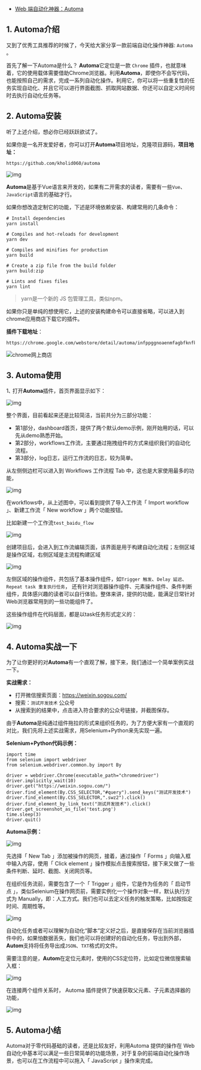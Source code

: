 - [Web 端自动化神器：Automa](https://www.cnblogs.com/jinjiangongzuoshi/p/15543069.html)

## 1. Automa介绍

又到了优秀工具推荐的时候了，今天给大家分享一款前端自动化操作神器: `Automa `。

首先了解一下Automa是什么？ **Automa**它定位是一款 `Chrome` 插件，也就意味着，它的使用载体需要借助Chrome浏览器。利用**Automa**，即使你不会写代码，也能按照自己的需求，完成一系列自动化操作。利用它，你可以将一些重复性的任务实现自动化、并且它可以进行界面截图、抓取网站数据、你还可以自定义时间何时去执行自动化任务等。

## 2. Automa安装

听了上述介绍，想必你已经跃跃欲试了。

如果你是一名开发爱好者，你可以打开**Automa**项目地址，克隆项目源码，**项目地址：**

```
https://github.com/kholid060/automa
```

![img](https://gitee.com/er-huomeng/img/raw/master/img/image-20211110113425226.png)

**Automa**是基于Vue语言来开发的，如果有二开需求的读者，需要有一些`Vue`、`JavaScript`语言的基础才行。

如果你想改造定制它的功能，下述是环境依赖安装、构建常用的几条命令：

```
# Install dependencies
yarn install

# Compiles and hot-reloads for development
yarn dev

# Compiles and minifies for production
yarn build

# Create a zip file from the build folder
yarn build:zip

# Lints and fixes files
yarn lint
```

> yarn是一个新的 JS 包管理工具，类似npm。

如果你只是单纯的想使用它，上述的安装构建命令可以直接省略，可以进入到chrome应用商店下载它的插件。

**插件下载地址**：

```
https://chrome.google.com/webstore/detail/automa/infppggnoaenmfagbfknfkancpbljcca/related
```

![chrome网上商店](https://gitee.com/jinjiancode/pictures/raw/master/img/image-20211110112704923.png)

## 3. Automa使用

1､ 打开**Automa**插件，首页界面显示如下：

![img](https://gitee.com/jinjiancode/pictures/raw/master/img/image-20211110114002301.png)

整个界面，目前看起来还是比较简洁，当前共分为三部分功能：

- 第1部分，dashboard首页，提供了两个默认demo示例，刚开始用的话，可以先从demo熟悉开始。
- 第2部分，workflows工作流，主要通过拖拽组件的方式来组织我们的自动化流程。
- 第3部分，log日志，运行工作流的日志，较为简单。

从左侧侧边栏可以进入到 Workflows 工作流程 Tab 中，这也是大家使用最多的功能，

![img](https://gitee.com/jinjiancode/pictures/raw/master/img/image-20211110114333068.png)

在workflows中，从上述图中，可以看到提供了导入工作流「 Import workflow 」、新建工作流「 New workflow 」两个功能按钮。

比如新建一个工作流`test_baidu_flow`

![img](https://gitee.com/jinjiancode/pictures/raw/master/img/image-20211110114707954.png)

创建项目后，会进入到工作流编辑页面，该界面是用于构建自动化流程；左侧区域是操作区域，右侧区域是主流程构建区域

![img](https://gitee.com/jinjiancode/pictures/raw/master/img/image-20211110114944537.png)

左侧区域的操作组件，共包括了基本操作组件，如`Trigger 触发`、`Delay 延迟`、`Repeat task 重复执行任务`， 还有针对浏览器操作组件、元素操作组件、条件判断组件，具体感兴趣的读者可以自行体验。整体来讲，提供的功能，能满足日常针对Web浏览器常用到的一些功能组件了。

这些操作组件在代码层面，都是以task任务形式定义的：

![img](https://gitee.com/jinjiancode/pictures/raw/master/img/image-20211110183619222.png)

## 4. Automa实战一下

为了让你更好的对**Automa**有一个直观了解，接下来，我们通过一个简单案例实战一下。

**实战需求：**

- 打开微信搜索页面：https://weixin.sogou.com/
- 搜索：`测试开发技术` 公众号
- 从搜索到的结果中，点击进入符合要求的公众号链接，并截图保存。

由于**Automa**是纯通过组件拖拉的形式来组织任务的，为了方便大家有一个直观的对比，我们先将上述实战需求，用Selenium+Python来先实现一遍。

**Selenium+Python代码示例：**

```
import time
from selenium import webdriver
from selenium.webdriver.common.by import By

driver = webdriver.Chrome(executable_path="chromedriver")
driver.implicitly_wait(10)
driver.get("https://weixin.sogou.com/")
driver.find_element(By.CSS_SELECTOR,"#query").send_keys("测试开发技术")
driver.find_element(By.CSS_SELECTOR,".swz2").click()
driver.find_element_by_link_text("测试开发技术").click()
driver.get_screenshot_as_file('test.png')
time.sleep(3)
driver.quit()
```

**Automa示例：**

![img](https://gitee.com/jinjiancode/pictures/raw/master/img/image-20211110184602688.png)

先选择「 New Tab 」添加被操作的网页，接着，通过操作「 Forms 」向输入框中输入内容，使用「 Click element 」操作模拟点击搜索按钮，接下来又做了一些条件判断、延时、截图、关闭网页等。

在组织任务流前，需要包含了一个「 Trigger 」组件，它是作为任务的「 启动节点  」，类似Selenium在操作网页前，需要实例化一个操作对象一样，默认执行方式为  Manually，即：人工方式。我们也可以去定义任务的触发策略，比如按指定时间、周期性等。

![img](https://gitee.com/jinjiancode/pictures/raw/master/img/image-20211110185330656.png)

自动化任务或者可以理解为自动化“脚本”定义好之后，是直接保存在当前浏览器插件中的，如果怕数据丢失，我们也可以将创建好的自动化任务，导出到外部，**Autom**支持将任务导出成`JSON`、`TXT`格式的文件。

需要注意的是，**Autom**在定位元素时，使用的CSS定位符，比如定位微信搜索输入框：

![img](https://gitee.com/jinjiancode/pictures/raw/master/img/image-20211110184747701.png)

在连接两个组件关系时， Automa 插件提供了快速获取父元素、子元素选择器的功能，

![img](https://gitee.com/jinjiancode/pictures/raw/master/img/image-20211110190127138.png)

## 5. Automa小结

Automa对于零代码基础的读者，还是比较友好，利用Automa 提供的操作在 Web 自动化中基本可以满足一些日常简单的功能场景，对于复杂的前端自动化操作场景，也可以在工作流程中可以拖入「 JavaScript 」操作来完成。
